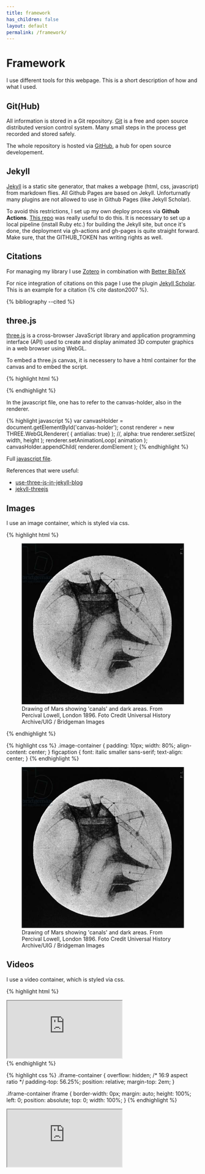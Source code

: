 ```yaml
---
title: framework
has_children: false
layout: default
permalink: /framework/
---
```


# Framework

I use different tools for this webpage. This is a short description of how and what I used. 

## Git(Hub)

All information is stored in a Git repository. [Git](https://en.wikipedia.org/wiki/Git) is a free and open source distributed version control system. Many small steps in the process get recorded and stored safely.

The whole repository is hosted via [GitHub](https://github.com/), a hub for open source developement. 

## Jekyll

[Jekyll](https://jekyllrb.com/) is a static site generator, that makes a webpage (html, css, javascript) from markdown flies.
All Github Pages are based on Jekyll. Unforturnatly many plugins are not allowed to use in Github Pages (like Jekyll Scholar). 

To avoid this restrictions, I set up my own deploy process via **Github Actions**. [This repo](https://github.com/jeffreytse/jekyll-deploy-action) was really useful to do this. It is necessary to set up a local pipeline (install Ruby etc.) for building the Jekyll site, but once it's done, the deployment via gh-actions and gh-pages is quite straight forward. Make sure, that the GITHUB_TOKEN has writing rights as well.

## Citations

For managing my library I use [Zotero](https://www.zotero.org/) in combination with [Better BibTeX](https://retorque.re/zotero-better-bibtex/)


For nice integration of citations on this page I use the plugin [Jekyll Scholar](https://github.com/inukshuk/jekyll-scholar). This is an example for a citation {% cite daston2007 %}.

{% bibliography --cited %}



## three.js

[three.js](https://threejs.org/) is a cross-browser JavaScript library and application programming interface (API) used to create and display animated 3D computer graphics in a web browser using WebGL. 

<div id='canvas-holder' style="position: relative; width: inherit;">
  <div id="dat-gui-holder" style="position: absolute; top: 0em; right: 0em; z-index: 1;"></div>
</div>
<script defer src="cube.js"></script>


To embed a three.js canvas, it is necessery to have a html container for the canvas and to embed the script.

{% highlight html %}
<div  id='canvas-holder' style="position: relative; width: inherit;">
  <div  id="dat-gui-holder" 
        style="position: absolute; top: 0em; right: 0em; z-index: 1;"></div> </div>
<script defer src="cube.js"></script>
{% endhighlight %}

In the javascript file, one has to refer to the canvas-holder, also in the renderer.

{% highlight javascript %}
var canvasHolder = document.getElementById('canvas-holder');
const renderer = new THREE.WebGLRenderer( { antialias: true} ); //, alpha: true
renderer.setSize( width, height );
renderer.setAnimationLoop( animation );
canvasHolder.appendChild( renderer.domElement );
{% endhighlight %}


Full [javascript file](cube.js).

References that were useful:
* [use-three-js-in-jekyll-blog](https://y7k4.github.io/2020/10/02/use-three-js-in-jekyll-blog-1.html)
* [jekyll-threejs](http://longqian.me/2017/02/06/jekyll-threejs/)


## Images

I use an image container, which is styled via css.

{% highlight html %}
<div class="image-container">
<figure>
    <img src="img/mars_channels.jpg" alt="Drawing of Mars showing 'canals' and dark areas. From Percival Lowell Mars London 1896.">
    <figcaption>Drawing of Mars showing 'canals' and dark areas. From Percival Lowell, London 1896. Foto Credit
Universal History Archive/UIG / Bridgeman Images</figcaption>
</figure>
</div>
{% endhighlight %}



{% highlight css %}
.image-container {
  padding: 10px;
  width: 80%;
  align-content: center;
}
figcaption {
  font: italic smaller sans-serif;
  text-align: center;
}
{% endhighlight %}

<div class="image-container">
<figure>
    <img src="img/mars_channels.jpg" alt="Drawing of Mars showing 'canals' and dark areas. From Percival Lowell Mars London 1896.">
    <figcaption>Drawing of Mars showing 'canals' and dark areas. From Percival Lowell, London 1896. Foto Credit
Universal History Archive/UIG / Bridgeman Images</figcaption>
</figure>
</div>


## Videos

I use a video container, which is styled via css.

{% highlight html %}
<div class="iframe-container">
<iframe src="https://www.youtube.com/embed/LhfCietvDZo" allowfullscreen></iframe>
</div>
{% endhighlight %}


{% highlight css %}
.iframe-container {
  overflow: hidden;
  /* 16:9 aspect ratio */
  padding-top: 56.25%;
  position: relative;
  margin-top: 2em;
}

.iframe-container iframe {
  border-width: 0px;
  margin: auto;
   height: 100%;
   left: 0;
   position: absolute;
   top: 0;
   width: 100%;
}
{% endhighlight %}

<div class="iframe-container">
<iframe src="https://www.youtube.com/embed/LhfCietvDZo" allowfullscreen></iframe>
</div>
